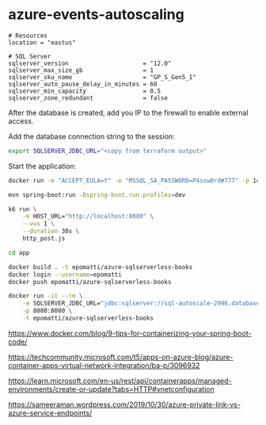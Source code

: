 # azure-events-autoscaling


```hcl
# Resources
location = "eastus"

# SQL Server
sqlserver_version                     = "12.0"
sqlserver_max_size_gb                 = 1
sqlserver_sku_name                    = "GP_S_Gen5_1"
sqlserver_auto_pause_delay_in_minutes = 60
sqlserver_min_capacity                = 0.5
sqlserver_zone_redundant              = false
```

After the database is created, add you IP to the firewall to enable external access.

Add the database connection string to the session:

```sh
export SQLSERVER_JDBC_URL="<copy from terraform output>"
```

Start the application:

```sh
docker run -e "ACCEPT_EULA=Y" -e "MSSQL_SA_PASSWORD=P4ssw0rd#777" -p 1433:1433 -d mcr.microsoft.com/mssql/server:2022-latest

mvn spring-boot:run -Dspring-boot.run.profiles=dev
```


```sh
k6 run \
    -e HOST_URL="http://localhost:8080" \
    --vus 1 \
    --duration 30s \
    http_post.js
```

```sh
cd app

docker build . -t epomatti/azure-sqlserverless-books
docker login --username=epomatti
docker push epomatti/azure-sqlserverless-books
```



```sh
docker run -it --rm \
    -e SQLSERVER_JDBC_URL="jdbc:sqlserver://sql-autoscale-2996.database.windows.net:1433;database=sqldb-autoscale-2996;user=dbadmin@sql-autoscale-2996;password=P4ssw0rd#777;encrypt=true;trustServerCertificate=false;hostNameInCertificate=*.database.windows.net;loginTimeout=30;" \
    -p 8080:8080 \
    -t epomatti/azure-sqlserverless-books
```


https://www.docker.com/blog/9-tips-for-containerizing-your-spring-boot-code/

https://techcommunity.microsoft.com/t5/apps-on-azure-blog/azure-container-apps-virtual-network-integration/ba-p/3096932

https://learn.microsoft.com/en-us/rest/api/containerapps/managed-environments/create-or-update?tabs=HTTP#vnetconfiguration

https://sameeraman.wordpress.com/2019/10/30/azure-private-link-vs-azure-service-endpoints/